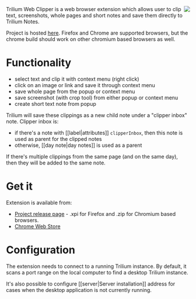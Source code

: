 <img align="right" src="https://raw.githubusercontent.com/wiki/zadam/trilium/images/chrome-trilium-web-clipper.png">
Trilium Web Clipper is a web browser extension which allows user to clip text, screenshots, whole pages and short notes and save them directly to Trilium Notes.

Project is hosted [here](https://github.com/zadam/trilium-web-clipper). Firefox and Chrome are supported browsers, but the chrome build should work on other chromium based browsers as well.

# Functionality

* select text and clip it with context menu (right click)
* click on an image or link and save it through context menu
* save whole page from the popup or context menu
* save screenshot (with crop tool) from either popup or context menu
* create short text note from popup

Trilium will save these clippings as a new child note under a "clipper inbox" note. Clipper inbox is:

* if there's a note with [[label|attributes]] `clipperInbox`, then this note is used as parent for the clipped notes
* otherwise, [[day note|day notes]] is used as a parent 

If there's multiple clippings from the same page (and on the same day), then they will be added to the same note.

# Get it

Extension is available from: 

* [Project release page](https://github.com/zadam/trilium-web-clipper/releases) - .xpi for Firefox and .zip for Chromium based browsers.
* [Chrome Web Store](https://chrome.google.com/webstore/detail/trilium-web-clipper/dfhgmnfclbebfobmblelddiejjcijbjm?hl=en&authuser=0)

# Configuration

The extension needs to connect to a running Trilium instance. By default, it scans a port range on the local computer to find a desktop Trilium instance.

It's also possible to configure [[server|Server installation]] address for cases when the desktop application is not currently running.
